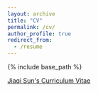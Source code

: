 ```yaml
---
layout: archive
title: "CV"
permalink: /cv/
author_profile: true
redirect_from:
  - /resume
---
```


{% include base_path %}

[Jiaqi Sun's Curriculum Vitae](../Sun_CV_April2025.pdf)
